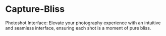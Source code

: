 # Capture-Bliss
Photoshot Interface: Elevate your photography experience with an intuitive and seamless interface, ensuring each shot is a moment of pure bliss.

